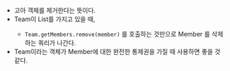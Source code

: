 - 고아 객체를 제거한다는 뜻이다.
- Team이 List<Member>를 가지고 있을 때,
    - `Team.getMembers.remove(member)` 를 호출하는 것만으로 Member 를 삭제하는 쿼리가 나간다.
- Team이라는 객체가 Member에 대한 완전한 통제권을 가질 때 사용하면 좋을 것 같다.